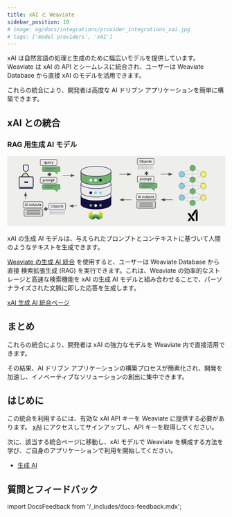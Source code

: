 ```yaml
---
title: xAI と Weaviate
sidebar_position: 10
# image: og/docs/integrations/provider_integrations_xai.jpg
# tags: ['model providers', 'xAI']
---
```


<!-- Note: for images, use https://docs.google.com/presentation/d/15opIcJuaIjEEcs_1Zm8B6pccox2p7_MHSjCnRv4dPfU/edit?usp=sharing -->

xAI は自然言語の処理と生成のために幅広いモデルを提供しています。 Weaviate は xAI の API とシームレスに統合され、ユーザーは Weaviate Database から直接 xAI のモデルを活用できます。

これらの統合により、開発者は高度な AI ドリブン アプリケーションを簡単に構築できます。

## xAI との統合

### RAG 用生成 AI モデル

![単一プロンプト RAG 統合は検索結果ごとに個別の出力を生成します](../_includes/integration_xai_rag.png)

xAI の生成 AI モデルは、与えられたプロンプトとコンテキストに基づいて人間のようなテキストを生成できます。

[Weaviate の生成 AI 統合](./generative.md) を使用すると、ユーザーは Weaviate Database から直接 検索拡張生成 (RAG) を実行できます。これは、Weaviate の効率的なストレージと高速な検索機能を xAI の生成 AI モデルと組み合わせることで、パーソナライズされた文脈に即した応答を生成します。

[xAI 生成 AI 統合ページ](./generative.md)

## まとめ

これらの統合により、開発者は xAI の強力なモデルを Weaviate 内で直接活用できます。

その結果、AI ドリブン アプリケーションの構築プロセスが簡素化され、開発を加速し、イノベーティブなソリューションの創出に集中できます。

## はじめに

この統合を利用するには、有効な xAI API キーを Weaviate に提供する必要があります。 [xAI](https://console.x.ai/) にアクセスしてサインアップし、API キーを取得してください。

次に、該当する統合ページに移動し、xAI モデルで Weaviate を構成する方法を学び、ご自身のアプリケーションで利用を開始してください。

- [生成 AI](./generative.md)

## 質問とフィードバック

import DocsFeedback from '/_includes/docs-feedback.mdx';

<DocsFeedback/>

